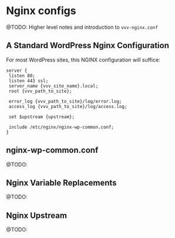 # Nginx configs

@TODO: Higher level notes and introduction to `vvv-nginx.conf`

## A Standard WordPress Nginx Configuration

For most WordPress sites, this NGINX configuration will suffice:

```
server {
 listen 80;
 listen 443 ssl;
 server_name {vvv_site_name}.local;
 root {vvv_path_to_site};

 error_log {vvv_path_to_site}/log/error.log;
 access_log {vvv_path_to_site}/log/access.log;

 set $upstream {upstream};

 include /etc/nginx/nginx-wp-common.conf;
}
```

## nginx-wp-common.conf

@TODO:

## Nginx Variable Replacements

@TODO:

## Nginx Upstream

@TODO:
